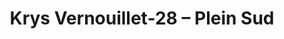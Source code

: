 ---
title: "Krys Vernouillet-28 – Plein Sud"
url: /vernouillet/krys-vernouillet-28-plein-sud/
shop: opticien
---